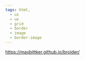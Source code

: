 ```yaml
---
tags: html,
  - ui
  - ux
  - grid
  - border
  - image
  - border-image
---
```

https://maxbittker.github.io/broider/

